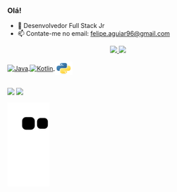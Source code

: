 ### Olá!

- 🌱 Desenvolvedor Full Stack Jr
- 📫 Contate-me no email: felipe.aguiar96@gmail.com

<div align="center">
  <a href="https://github.com/felipeaguiarlps">
  <img height="180em" src="https://github-readme-stats.vercel.app/api?username=felipeaguiarlps&show_icons=true&theme=gruvbox&include_all_commits=true&count_private=true"/>
  <img height="180em" src="https://github-readme-stats.vercel.app/api/top-langs/?username=felipeaguiarlps&layout=compact&langs_count=7&theme=gruvbox"/>
</div>
  <div style="display: inline_block"><br>
  <img align="center" alt="Java" height="30" width="40" src="https://cdn.jsdelivr.net/gh/devicons/devicon/icons/java/java-original.svg">
  <img align="center" alt="Kotlin" height="30" width="40" src="https://cdn.jsdelivr.net/gh/devicons/devicon/icons/kotlin/kotlin-original.svg">
  <img align="center" alt="Python" height="30" width="40" src="https://raw.githubusercontent.com/devicons/devicon/master/icons/python/python-original.svg">
  </div>
  
  ##
  
  <div> 
  <a href = "mailto:felipe.aguiar96@gmail.com"><img src="https://img.shields.io/badge/-Gmail-%23333?style=for-the-badge&logo=gmail&logoColor=white" target="_blank"></a>
  <a href="https://www.linkedin.com/in/felipeaguiarlps/" target="_blank"><img src="https://img.shields.io/badge/-LinkedIn-%230077B5?style=for-the-badge&logo=linkedin&logoColor=white" target="_blank"></a> 
 
  ![Snake animation](https://github.com/felipeaguiarlps/felipeaguiarlps/blob/output/github-contribution-grid-snake.svg)
 
</div>

